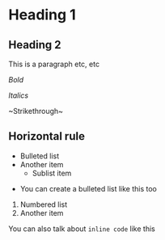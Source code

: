 # Heading 1
## Heading 2

This is a paragraph etc, etc

*Bold*

_Italics_

~Strikethrough~

Horizontal rule
---

- Bulleted list
- Another item
  - Sublist item

* You can create a bulleted list like this too

1. Numbered list
2. Another item

You can also talk about `inline code` like this
